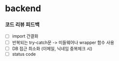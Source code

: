 # backend

### 코드 리뷰 피드백

- [ ] import 간결화
- [ ] 반복되는 try-catch문 -> 미들웨어나 wrapper 함수 사용
- [ ] DB 접근 최소화 (이메일, 닉네임 중복체크 시)
- [ ] status code
